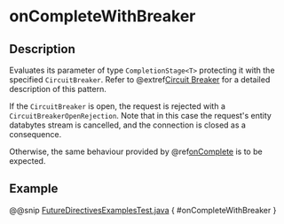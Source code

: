 # onCompleteWithBreaker

## Description

Evaluates its parameter of type `CompletionStage<T>` protecting it with the specified `CircuitBreaker`.
Refer to @extref[Circuit Breaker](akka-docs:common/circuitbreaker.html) for a detailed description of this pattern.

If the `CircuitBreaker` is open, the request is rejected with a `CircuitBreakerOpenRejection`.
Note that in this case the request's entity databytes stream is cancelled, and the connection is closed
as a consequence.

Otherwise, the same behaviour provided by @ref[onComplete](onComplete.md) is to be expected.

## Example

@@snip [FutureDirectivesExamplesTest.java]($test$/java/docs/http/javadsl/server/directives/FutureDirectivesExamplesTest.java) { #onCompleteWithBreaker }